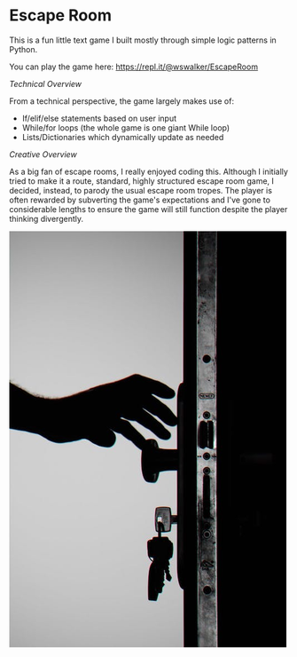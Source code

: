 # Escape Room

This is a fun little text game I built mostly through simple logic patterns in Python.  

You can play the game here: https://repl.it/@wswalker/EscapeRoom

*Technical Overview*

From a technical perspective, the game largely makes use of:
* If/elif/else statements based on user input
* While/for loops (the whole game is one giant While loop)
* Lists/Dictionaries which dynamically update as needed

*Creative Overview*

As a big fan of escape rooms, I really enjoyed coding this.  Although I initially tried to make it a route, standard, highly structured escape room game, I decided, instead, to parody the usual escape room tropes.  The player is often rewarded by subverting the game's expectations and I've gone to considerable lengths to ensure the game will still function despite the player thinking divergently.


![Escape Room](escape_room.jpeg)
